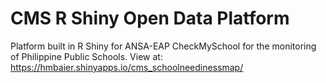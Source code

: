 # CMS R Shiny Open Data Platform
Platform built in R Shiny for ANSA-EAP CheckMySchool for the monitoring of Philippine Public Schools. View at:  https://hmbaier.shinyapps.io/cms_schoolneedinessmap/ 

